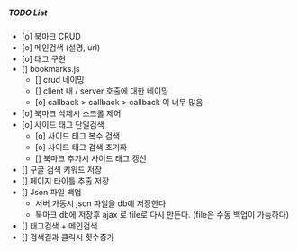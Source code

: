 ##### TODO List #####
- [o] 북마크 CRUD
- [o] 메인검색 (설명, url)
- [o] 태그 구현
- [] bookmarks.js
    - [] crud 네이밍
    - [] client 내 / server 호출에 대한 네이밍
    - [o] callback > callback > callback 이 너무 많음
- [o] 북마크 삭제시 스크롤 제어
- [o] 사이드 태그 단일검색
    - [o] 사이드 태그 복수 검색
    - [o] 사이드 태그 검색 초기화
    - [] 북마크 추가시 사이드 태그 갱신
- [] 구글 검색 키워드 저장
- [] 페이지 타이틀 추출 저장
- [] Json 파일 백업
    - 서버 가동시 json 파일을 db에 저장한다
    - 북마크 db에 저장후 ajax 로 file로 다시 만든다. (file은 수동 백업이 가능하다)
- [] 태그검색 + 메인검색
- [] 검색결과 클릭시 횟수증가